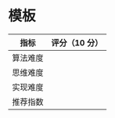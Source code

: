 # 模板



|  指标  | 评分（10 分） |
| :--: | :------: |
| 算法难度 |          |
| 思维难度 |          |
| 实现难度 |          |
| 推荐指数 |          |



```cpp
```
